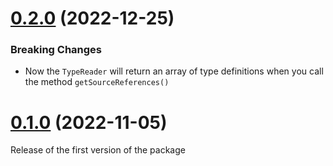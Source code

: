 # [0.2.0](https://github.com/jordimarimon/ts-ast-parser/compare/0.1.0...0.2.0) (2022-12-25)

### Breaking Changes

* Now the `TypeReader` will return an array of type definitions when you call the method `getSourceReferences()`

# [0.1.0](https://github.com/jordimarimon/ts-ast-parser/compare/c3366eb7...0.1.0) (2022-11-05)

Release of the first version of the package
